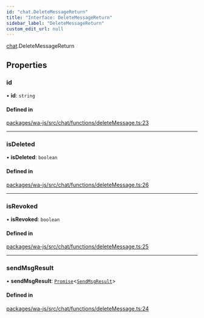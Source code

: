 ```yaml
---
id: "chat.DeleteMessageReturn"
title: "Interface: DeleteMessageReturn"
sidebar_label: "DeleteMessageReturn"
custom_edit_url: null
---
```


[chat](../namespaces/chat.md).DeleteMessageReturn

## Properties

### id

• **id**: `string`

#### Defined in

[packages/wa-js/src/chat/functions/deleteMessage.ts:23](https://github.com/wppconnect-team/wa-js/blob/main/src/chat/functions/deleteMessage.ts#L23)

___

### isDeleted

• **isDeleted**: `boolean`

#### Defined in

[packages/wa-js/src/chat/functions/deleteMessage.ts:26](https://github.com/wppconnect-team/wa-js/blob/main/src/chat/functions/deleteMessage.ts#L26)

___

### isRevoked

• **isRevoked**: `boolean`

#### Defined in

[packages/wa-js/src/chat/functions/deleteMessage.ts:25](https://github.com/wppconnect-team/wa-js/blob/main/src/chat/functions/deleteMessage.ts#L25)

___

### sendMsgResult

• **sendMsgResult**: [`Promise`]( https://developer.mozilla.org/en-US/docs/Web/JavaScript/Reference/Global_Objects/Promise )<[`SendMsgResult`](../enums/whatsapp.enums.SendMsgResult.md)\>

#### Defined in

[packages/wa-js/src/chat/functions/deleteMessage.ts:24](https://github.com/wppconnect-team/wa-js/blob/main/src/chat/functions/deleteMessage.ts#L24)
